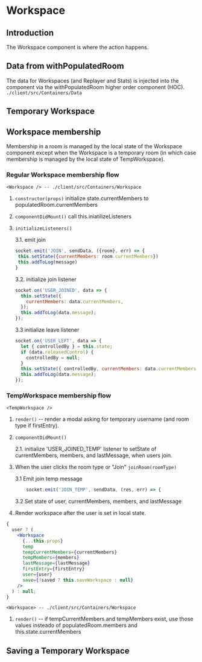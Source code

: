 # Workspace

## Introduction

The Workspace component is where the action happens.

## Data from withPopulatedRoom

The data for Workspaces (and Replayer and Stats) is injected into the component via the withPopulatedRoom higher order component (HOC). `./client/src/Containers/Data`

## Temporary Workspace

## Workspace membership

Membership in a room is managed by the local state of the Workspace component except when the Workspace is a temporary room (in which case membership is managed by the local state of TempWorkspace).

### Regular Workspace membership flow

`<Workspace /> -- ./client/src/Containers/Workspace`

1. `constructor(props)` initialize state.currentMembers to populatedRoom.currentMembers
1. `componentDidMount()` call this.iniatilizeListeners
1. `initializeListeners()`

   3.1. emit join

   ```javascript
   socket.emit('JOIN', sendData, ({room}, err) => {
    this.setState({currentMembers: room.currentMembers})
    this.addToLog(message)
   }
   ```

   3.2. initialize join listener

   ```javascript
   socket.on('USER_JOINED', data => {
     this.setState({
       currentMembers: data.currentMembers,
     });
     this.addToLog(data.message);
   });
   ```

   3.3 initialize leave listener

   ```javascript
   socket.on('USER_LEFT', data => {
     let { controlledBy } = this.state;
     if (data.releasedControl) {
       controlledBy = null;
     }
     this.setState({ controlledBy, currentMembers: data.currentMembers });
     this.addToLog(data.message);
   });
   ```

### TempWorkspace membership flow

`<TempWorkspace />`

1. `render()` -- render a modal asking for temporary username (and room type if firstEntry).
2. `componentDidMount()`

   2.1. initialize 'USER_JOINED_TEMP' listener to setState of currentMembers, members, and lastMessage, when users join.

3. When the user clicks the room type or "Join" `joinRoom(roomType)`

   3.1 Emit join temp message

   ```javascript
       socket.emit('JOIN_TEMP', sendData, (res, err) => {
   ```

   3.2 Set state of user, currentMembers, members, and lastMessage

4. Render workspace after the user is set in local state.

```jsx
{
  user ? (
    <Workspace
      {...this.props}
      temp
      tempCurrentMembers={currentMembers}
      tempMembers={members}
      lastMessage={lastMessage}
      firstEntry={firstEntry}
      user={user}
      save={!saved ? this.saveWorkspace : null}
    />
  ) : null;
}
```

`<Workspace> -- ./client/src/Containers/Workspace`

1. `render()` -- if tempCurrentMembers and tempMembers exist, use those values
   insteado of populatedRoom.members and this.state.currentMembers

## Saving a Temporary Workspace
